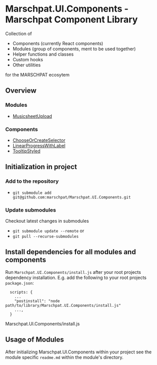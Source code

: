 # Marschpat.UI.Components - Marschpat Component Library

Collection of
 - Components (currently React components)
 - Modules (group of components, ment to be used together)
 - Helper functions and classes
 - Custom hooks
 - Other utilities

for the MARSCHPAT ecosytem

## Overview
### Modules
 - [MusicsheetUpload](./modules/MusicsheetUpload/)

### Components
 - [ChooseOrCreateSelector](./components/ChooseOrCreateSelector.js)
 - [LinearProgressWithLabel](./components/LinearProgressWithLabel.js)
 - [TooltipStyled](./components/TooltipStyled.js)

## Initialization in project
### Add to the repository
 - `git submodule add git@github.com:marschpat/Marschpat.UI.Components.git`

### Update submodules
Checkout latest changes in submodules
  - `git submodule update --remote` or
  - `git pull --recurse-submodules`

## Install dependencies for all modules and components
Run `Marschpat.UI.Components/install.js` after your root projects dependency installation. E.g. add the following to your root projects `package.json`:

```
  scripts: {
    ...
    "postinstall": "node path/to/library/Marschpat.UI.Components/install.js"
    ...,
  }
```
Marschpat.UI.Components/install.js

## Usage of Modules
After initializing Marschpat.UI.Components within your project see the module specific `readme.md` within the module's directory.
